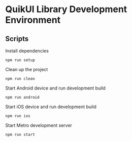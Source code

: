 # QuikUI Library Development Environment

## Scripts

Install dependencies
```shell
npm run setup
```

Clean up the project
```shell
npm run clean
```
 
Start Android device and run development build
```shell
npm run android
```

Start iOS device and run development build
```shell
npm run ios
```
Start Metro development server
```shell
npm run start
```
